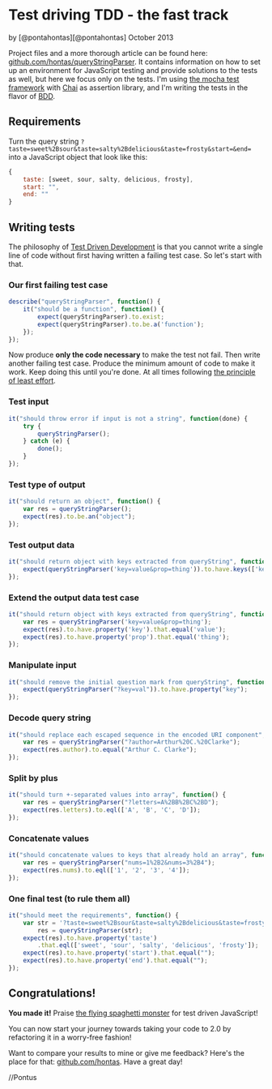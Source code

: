 [node]: http://nodejs.org/
[mocha]: http://visionmedia.github.io/mocha/
[Karma]: http://karma-runner.github.io/0.10/
[Chai]: http://chaijs.com/
[Sublime]: http://www.sublimetext.com/
[Sinon]: http://sinonjs.org/
[karma-sinon-chai]: https://npmjs.org/package/karma-sinon-chai
[decodeURIComponent]: https://developer.mozilla.org/en-US/docs/Web/JavaScript/Reference/Global_Objects/decodeURIComponent
[githubProj]: github.com/hontas/queryStringParser
[terminalWiki]: http://en.wikipedia.org/wiki/Terminal_(OS_X)
[bashWiki]: http://en.wikipedia.org/wiki/Bash_(Unix_shell)
[BDD]: http://en.wikipedia.org/wiki/Behavior-driven_development
[TDD]: http://en.wikipedia.org/wiki/Test-driven_development

# Test driving TDD - the fast track

by [@pontahontas][@pontahontas] October 2013

Project files and a more thorough article can be found here: [github.com/hontas/queryStringParser][githubProj]. It contains information on how to set up an environment for JavaScript testing and provide solutions to the tests as well, but here we focus only on the tests. I'm using [the mocha test framework][mocha] with [Chai][Chai] as assertion library, and I'm writing the tests in the flavor of [BDD][BDD].

## Requirements

Turn the query string `?taste=sweet%2Bsour&taste=salty%2Bdelicious&taste=frosty&start=&end=` into a JavaScript object that look like this:

```js
{
	taste: [sweet, sour, salty, delicious, frosty],
	start: "",
	end: ""
}
```

## Writing tests

The philosophy of [Test Driven Development][TDD] is that you cannot write a single line of code without first having written a failing test case. So let's start with that.

### Our first failing test case

```js
describe("queryStringParser", function() {
	it("should be a function", function() {
		expect(queryStringParser).to.exist;
		expect(queryStringParser).to.be.a('function');
	});
});
```
Now produce **only the code necessary** to make the test not fail. Then write another failing test case. Produce the minimum amount of code to make it work. Keep doing this until you're done. At all times following [the principle of least effort](http://en.wikipedia.org/wiki/Principle_of_least_effort).

### Test input

```js
it("should throw error if input is not a string", function(done) {
	try {
		queryStringParser();
	} catch (e) {
		done();
	}
});
```

### Test type of output

```js
it("should return an object", function() {
	var res = queryStringParser();
	expect(res).to.be.an("object");
});
```

### Test output data	

```js
it("should return object with keys extracted from queryString", function() {
	expect(queryStringParser('key=value&prop=thing')).to.have.keys(['key', 'prop']);
});
```
### Extend the output data test case

```js
it("should return object with keys extracted from queryString", function() {
	var res = queryStringParser('key=value&prop=thing');
	expect(res).to.have.property('key').that.equal('value');
	expect(res).to.have.property('prop').that.equal('thing');
});
```
### Manipulate input

```js
it("should remove the initial question mark from queryString", function() {
	expect(queryStringParser("?key=val")).to.have.property("key");
});

```
### Decode query string

```js
it("should replace each escaped sequence in the encoded URI component", function() {
	var res = queryStringParser("?author=Arthur%20C.%20Clarke");
	expect(res.author).to.equal("Arthur C. Clarke");
});
```
### Split by plus

```js
it("should turn +-separated values into array", function() {
	var res = queryStringParser("?letters=A%2BB%2BC%2BD");
	expect(res.letters).to.eql(['A', 'B', 'C', 'D']);
});
```
### Concatenate values

```js
it("should concatenate values to keys that already hold an array", function() {
	var res = queryStringParser("nums=1%2B2&nums=3%2B4");
	expect(res.nums).to.eql(['1', '2', '3', '4']);
});
```

### One final test (to rule them all)

```js
it("should meet the requirements", function() {
	var str = '?taste=sweet%2Bsour&taste=salty%2Bdelicious&taste=frosty&start=&end=',
		res = queryStringParser(str);
	expect(res).to.have.property('taste')
		.that.eql(['sweet', 'sour', 'salty', 'delicious', 'frosty']);
	expect(res).to.have.property('start').that.equal("");
	expect(res).to.have.property('end').that.equal("");
});
```

## Congratulations!

**You made it!** Praise [the flying spaghetti monster](http://en.wikipedia.org/wiki/Flying_Spaghetti_Monster) for test driven JavaScript!

You can now start your journey towards taking your code to 2.0 by refactoring it in a worry-free fashion!

Want to compare your results to mine or give me feedback? Here's the place for that: [github.com/hontas][githubProj]. Have a great day!

//Pontus